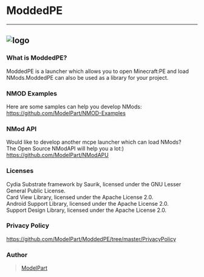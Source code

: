 # ModdedPE
--------
![logo][1]
--------

### What is ModdedPE?
ModdedPE is a launcher which allows you to open Minecraft:PE and load NMods.ModdedPE can also be used as a library for your project.

### NMOD Examples
Here are some samples can help you develop NMods:<br>
<https://github.com/ModelPart/NMOD-Examples>

### NMod API
Would like to develop another mcpe launcher which can load NMods?<br>
The Open Source NModAPI will help you a lot:)<br>
<https://github.com/ModelPart/NModAPU>

### Licenses
Cydia Substrate framework by Saurik, licensed under the GNU Lesser General Public License.<br>
Card View Library, licensed under the Apache License 2.0.<br>
Android Support Library, licensed under the Apache License 2.0.<br>
Support Design Library, licensed under the Apache License 2.0.<br>

### Privacy Policy
<https://github.com/ModelPart/ModdedPE/tree/master/PrivacyPolicy>

### Author
> [ModelPart][2]

[1]: https://raw.githubusercontent.com/MCAL-Team/ModdedPE/master/Art/title_logo.png
[2]: https://github.com/ModelPart
